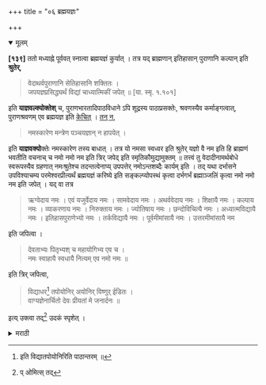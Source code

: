 +++
title = "०६ ब्रह्मयज्ञः"

+++

<details open><summary>मूलम्</summary>

**[१३९]** ततो मध्याह्ने पूर्ववत् स्नात्वा ब्रह्मयज्ञं कुर्यात् । तत्र यद् ब्राह्मणान् इतिहासान् पुराणानि कल्पान् इति **श्रुतेर्**,

> वेदाथर्वपुराणानि सेतिहासानि शक्तितः ।  
जपयज्ञप्रसिद्ध्यर्थं विद्यां चाध्यात्मिकीं जपेत् ॥ [या. स्मृ. १.१०१]

इति **याज्ञवल्क्योक्तेश्** च, पुराणभारतादिपाठविधाने ऽपि शूद्रस्य पाठाप्रसक्तेः, श्रवणस्यैव कर्माङ्गत्वात्, पुराणश्रवणम् एव ब्रह्मयज्ञ इति <u>केचित्</u> । <u>तन् न</u>,

> नमस्कारेण मन्त्रेण पञ्चयज्ञान् न हापयेत् ।

इति **याज्ञवक्यो**क्तेः नमस्कारेण तस्य बाधात् । तत्र यो नमसा स्वध्वर इति श्रुतेर् यज्ञो वै नम इति हि ब्राह्मणं भवतीति वचनाच् च नमो नमो नम इति त्रिर् जपेद् इति स्मृतिकौमुद्यामुक्तम् ॥ तत्त्वं तु वेदादीनामर्थबोधे स्वरूपस्यैव ग्रहणात् नमःश्रुतेश्च तदन्तत्वेनाप्य् उपपत्तेर् नमोऽन्तशब्दैः कार्यम् इति । तद् यथा दर्भासने उपविश्याचम्य परमेश्वरप्रीत्यर्थं ब्रह्मयज्ञं करिष्ये इति सङ्कल्प्योपस्थं कृत्वा दर्भगर्भं ब्रह्माञ्जलिं कृत्वा नमो नमो नम इति जपेत् । यद् वा तत्र 

> ऋग्वेदाय नमः । एवं यजुर्वेदाय नमः । सामवेदाय नमः । अथर्ववेदाय नमः । शिक्षायै नमः । कल्पाय नमः । व्याकरणाय नमः । निरुक्ताय नमः । ज्योतिषाय नमः । छन्दोविचित्यै नमः । अध्यात्मविद्यायै नमः । इतिहासपुराणेभ्यो नमः । तर्कविद्यायै नमः । पूर्वमीमांसायै नमः । उत्तरमीमांसायै नम 

इति जपित्वा । 

> देवताभ्यः पितृभ्यश् च महायोगिभ्य एव च ।  
नमः स्वाहायै स्वधायै नित्यम् एव नमो नमः ॥

इति त्रिर् जपित्वा, 

> विद्याधर[^१] तपोयोनिर् अयोनिर् विष्णुर् ईडितः ।  
वाग्यज्ञेनार्चितो देवः प्रीयतां मे जनार्दनः ॥

[^१]: इति विद्यातपोयोनिरिति पाठान्तरम् ॥

इत्य् उक्त्वा तद्[^३७] उदकं स्पृशेत् ।

[^३७]:
     प् ओमित्स् तद्

</details> 

<details><summary>मराठी</summary>

आतां ब्रह्मयज्ञविचार साङ्गतो. 

मध्यान्हीं पूर्ववत् स्नान करून ब्रह्मयज्ञ करावा. "ब्राह्मणे (ऐतरेयादिक), इतिहास ( भारतादिक ), पुराणें ( मत्स्यादिक ), कल्प ( सूत्रादि ), पटण करावीत अशी श्रति असून,- वेद, अथर्वण, पुराणे, इतिहास, व आध्यात्मिकी विद्या वगैरे ब्रह्मयज्ञसि ध्यर्थ यथाशक्ति जपावी," असे याज्ञवल्क्याने साङ्गितले ह्मणून पुराणभारतादि पाठाचे विधान असतांहि शूद्रास पाठप्रसक्ति नाही ह्मणून पुराणश्रवणच काङ्गभूत अस ल्यावरून तेन ब्रह्मयज्ञ होय, असे कित्येक म० ते योग्य नाही. कारण "नमस्कारमन्त्राने पञ्चयज्ञ चुकवू नयेत," अशी याज्ञवल्क्याची उक्ति आहे ह्मणून नमस्कार विधीने त्याचा वाध होतो. तस्मात्- 'यो नमसा' या श्रुतीवरून, व 'यज्ञो वे नमः या ब्राह्मणवचनावरून, "नमो नमो नमः असे त्रिवार जपावें.' असे स्मृतिकौमुदीत सां गितले आहे. यान्तील तत्त्व तर वेदादिकाञ्चा अर्थबोध झाला असतां स्वरूपाचेच ग्रहण आहे; तस्मात् नमः हा श्रुतीच्या अन्ती आहे ह्मणून. नमोन्तशब्दान्नी करावे असे आहे. प्रयोग साङ्गतो. दर्भासनावर बसून,-आचमन करून. श्रीपरमेश्वरमीत्यर्थं ब्रह्मयज्ञं करिष्ये । असा सङ्कल्प करून, माण्डी घालून. डावा हात उताणा गुडघ्यावर ठेलून, त्यावर २ दर्भ व थोडेम्में पाणी घालून, तो उजव्या हाताने झाङ्कून, "नमो नमो नमः" ह्मणून जप करावा. किंवा, तेथे ऋग्वेदाय नमः । यजुर्वेदाय नमः । सामवेदाय नमः । अथर्ववेदाय नमः। शिक्षायै नमः। कल्पाय नमः । व्याकरणाय नमः । निरुक्ताय नमः । ज्योतिषाय नमः । छन्दोविचित्यै नमः । अध्यात्मविद्यायै नमः । इतिहासपुराणेभ्यो नमः । तर्कविद्यायै नमः । पूर्वमीमांसायै नमः । उत्तरमीमांसायै नमः । असा जप करून, 

> देवताभ्यः पितृभ्यश्च महायोगिभ्य एव च ॥  
नमः स्वाहायै स्वधायै नित्यमेव नमो नमः ॥ १ ॥ 

याचा ३ वेळ जप करून. 

> विद्याधरतपोयोनिरयोनिर्विष्णुरीडितः ।  
वाग्यज्ञेनार्चितो देवः प्रीयतां मे जनार्दनः ॥ १ ॥ 

अमें ह्मणून हातावरने उदक डोळ्याम्म लावाव. 
</details>